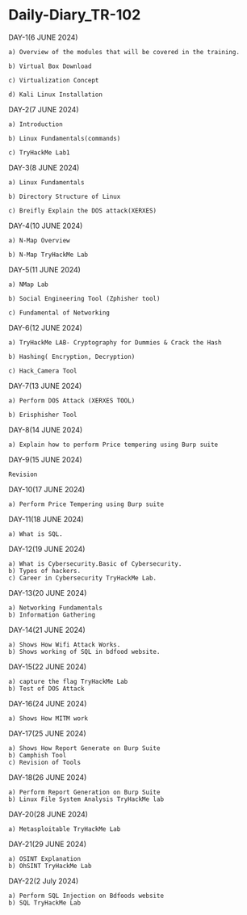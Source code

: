 # Daily-Diary_TR-102

DAY-1(6 JUNE 2024)
    
    a) Overview of the modules that will be covered in the training.
    
    b) Virtual Box Download
    
    c) Virtualization Concept
    
    d) Kali Linux Installation

DAY-2(7 JUNE 2024)
   
    a) Introduction
   
    b) Linux Fundamentals(commands)
   
    c) TryHackMe Lab1

DAY-3(8 JUNE 2024)
  
    a) Linux Fundamentals
  
    b) Directory Structure of Linux
  
    c) Breifly Explain the DOS attack(XERXES)

DAY-4(10 JUNE 2024)
 
    a) N-Map Overview
  
    b) N-Map TryHackMe Lab

DAY-5(11 JUNE 2024)
  
    a) NMap Lab
  
    b) Social Engineering Tool (Zphisher tool)
  
    c) Fundamental of Networking

DAY-6(12 JUNE 2024)
     
    a) TryHackMe LAB- Cryptography for Dummies & Crack the Hash
   
    b) Hashing( Encryption, Decryption)
    
    c) Hack_Camera Tool

DAY-7(13 JUNE 2024)

    a) Perform DOS Attack (XERXES TOOL)
    
    b) Erisphisher Tool

DAY-8(14 JUNE 2024)

    a) Explain how to perform Price tempering using Burp suite 

 DAY-9(15 JUNE 2024)   
       
    Revision
   
 DAY-10(17 JUNE 2024)

    a) Perform Price Tempering using Burp suite

 DAY-11(18 JUNE 2024)

    a) What is SQL.

 DAY-12(19 JUNE 2024)  

    a) What is Cybersecurity.Basic of Cybersecurity.
    b) Types of hackers.
    c) Career in Cybersecurity TryHackMe Lab.

  DAY-13(20 JUNE 2024)  

    a) Networking Fundamentals
    b) Information Gathering

  DAY-14(21 JUNE 2024)   
   
    a) Shows How Wifi Attack Works.
    b) Shows working of SQL in bdfood website.

  DAY-15(22 JUNE 2024)   
    
    a) capture the flag TryHackMe Lab
    b) Test of DOS Attack

  DAY-16(24 JUNE 2024)   

    a) Shows How MITM work 

  DAY-17(25 JUNE 2024)   

    a) Shows How Report Generate on Burp Suite
    b) Camphish Tool 
    c) Revision of Tools 

  DAY-18(26 JUNE 2024)   
 
    a) Perform Report Generation on Burp Suite 
    b) Linux File System Analysis TryHackMe lab

  DAY-20(28 JUNE 2024) 

    a) Metasploitable TryHackMe Lab

  DAY-21(29 JUNE 2024)   

    a) OSINT Explanation
    b) OhSINT TryHackMe Lab

  DAY-22(2 July 2024)

    a) Perform SQL Injection on Bdfoods website
    b) SQL TryHackMe Lab
    
